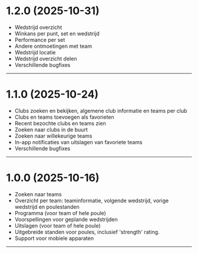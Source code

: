 # 1.2.0 (2025-10-31)
- Wedstrijd overzicht
- Winkans per punt, set en wedstrijd
- Performance per set
- Andere ontmoetingen met team
- Wedstrijd locatie
- Wedstrijd overzicht delen
- Verschillende bugfixes

---

# 1.1.0 (2025-10-24)
- Clubs zoeken en bekijken, algemene club informatie en teams per club
- Clubs en teams toevoegen als favorieten
- Recent bezochte clubs en teams zien
- Zoeken naar clubs in de buurt
- Zoeken naar willekeurige teams
- In-app notificaties van uitslagen van favoriete teams
- Verschillende bugfixes

---

# 1.0.0 (2025-10-16)
- Zoeken naar teams
- Overzicht per team: teaminformatie, volgende wedstrijd, vorige wedstrijd en poulestanden
- Programma (voor team of hele poule)
- Voorspellingen voor geplande wedstrijden
- Uitslagen (voor team of hele poule)
- Uitgebreide standen voor poules, inclusief 'strength' rating.
- Support voor mobiele apparaten

---

